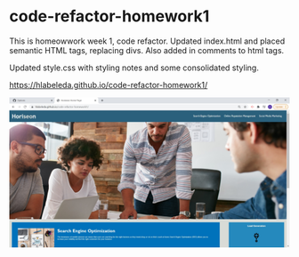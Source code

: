 # code-refactor-homework1
This is homeowwork week 1, code refactor.  Updated index.html and placed semantic HTML tags, replacing divs.  Also added in comments to html tags.

Updated style.css with styling notes and some consolidated styling.

https://hlabeleda.github.io/code-refactor-homework1/

![screenshot of homework page](images/homework1_refactor.jpg)
